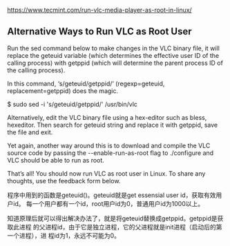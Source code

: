 
https://www.tecmint.com/run-vlc-media-player-as-root-in-linux/

## Alternative Ways to Run VLC as Root User

Run the sed command below to make changes in the VLC binary file, it will
replace the geteuid variable (which determines the effective user ID of the
calling process) with getppid (which will determine the parent process ID of
the calling process).

In this command, ‘s/geteuid/getppid/‘ (regexp=geteuid, replacement=getppid)
does the magic.

$ sudo sed -i 's/geteuid/getppid/' /usr/bin/vlc

Alternatively, edit the VLC binary file using a hex-editor such as bless,
hexeditor. Then search for geteuid string and replace it with getppid, save the
file and exit.


Yet again, another way around this is to download and compile the VLC source
code by passing the --enable-run-as-root flag to ./configure and VLC should be
able to run as root.

That’s all! You should now run VLC as root user in Linux. To share any thoughts,
use the feedback form below.


程序中用到的函数是geteuid()。geteuid就是get essensial user id，获取有效用户id。
每一个用户都有一个id，root用户id为0，普通用户id为1000以上。

知道原理后就可以得出解决办法了，就是将geteuid替换成getppid。getppid是获取此进程
的父进程id，由于它是独立进程，它的父进程就是init进程（启动后的第一个进程），进
程id为1，永远不可能为0。
